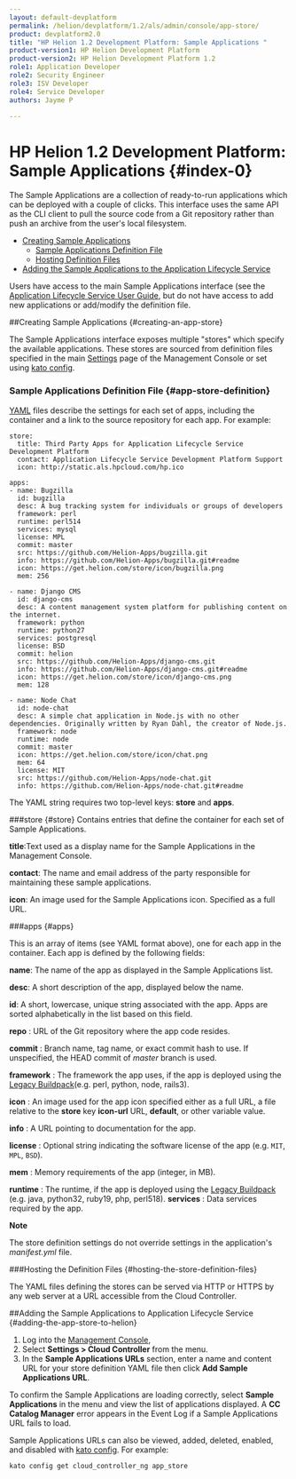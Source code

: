 ```yaml
---
layout: default-devplatform
permalink: /helion/devplatform/1.2/als/admin/console/app-store/
product: devplatform2.0
title: "HP Helion 1.2 Development Platform: Sample Applications "
product-version1: HP Helion Development Platform
product-version2: HP Helion Development Platform 1.2
role1: Application Developer
role2: Security Engineer
role3: ISV Developer 
role4: Service Developer
authors: Jayme P

---
```

<!--PUBLISHED-->

# HP Helion 1.2 Development Platform: Sample Applications {#index-0}


The Sample Applications are a collection of ready-to-run applications which can be
deployed with a couple of clicks. This interface uses the same API as the CLI client to pull the source code from a Git repository rather than push an archive from the user's local
filesystem.

- [Creating Sample Applications](#creating-an-app-store)
	- [Sample Applications Definition File](#app-store-definition)
	- [Hosting Definition Files](#hosting-the-store-definition-files)
- [Adding the Sample Applications to the Application Lifecycle Service](#adding-the-app-store-to-helion)


Users have access to the main Sample Applications interface (see the [Application Lifecycle Service User Guide](/helion/devplatform/1.2/als/user/), but do not have access to add new applications or add/modify the definition file.

##Creating Sample Applications {#creating-an-app-store}

The Sample Applications interface exposes multiple "stores" which specify the
available applications. These stores are sourced from definition files
specified in the main [Settings](/helion/devplatform/1.2/als/admin/console/#settings) page of
the Management Console or set using [kato
config](/helion/devplatform/1.2/als/admin/reference/kato-ref/#kato-command-ref-config).

### Sample Applications Definition File {#app-store-definition}

[YAML](/helion/devplatform/1.2/als/user/reference/glossary/#term-YAML) files describe the settings for each set of apps, including the container and a link to the source  repository for
each app. For example:

    store:
      title: Third Party Apps for Application Lifecycle Service Development Platform
      contact: Application Lifecycle Service Development Platform Support 
      icon: http://static.als.hpcloud.com/hp.ico

    apps:
    - name: Bugzilla
      id: bugzilla
      desc: A bug tracking system for individuals or groups of developers
      framework: perl
      runtime: perl514
      services: mysql
      license: MPL
      commit: master
      src: https://github.com/Helion-Apps/bugzilla.git
      info: https://github.com/Helion-Apps/bugzilla.git#readme
      icon: https://get.helion.com/store/icon/bugzilla.png
      mem: 256

    - name: Django CMS
      id: django-cms
      desc: A content management system platform for publishing content on the internet.
      framework: python
      runtime: python27
      services: postgresql
      license: BSD
      commit: helion
      src: https://github.com/Helion-Apps/django-cms.git
      info: https://github.com/Helion-Apps/django-cms.git#readme
      icon: https://get.helion.com/store/icon/django-cms.png
      mem: 128

    - name: Node Chat
      id: node-chat
      desc: A simple chat application in Node.js with no other dependencies. Originally written by Ryan Dahl, the creator of Node.js.
      framework: node
      runtime: node
      commit: master
      icon: https://get.helion.com/store/icon/chat.png
      mem: 64
      license: MIT
      src: https://github.com/Helion-Apps/node-chat.git
      info: https://github.com/Helion-Apps/node-chat.git#readme

The YAML string requires two top-level keys: **store**
and **apps**.

###store {#store}
Contains entries that define the container for each set of Sample Applications.

**title**:Text used as a display name for the Sample Applications in the Management Console.

**contact**: The name and email address of the party responsible for maintaining these sample applications. 

**icon**: An image used for the Sample Applications icon. Specified as a full URL.

###apps {#apps}

This is an array of items (see YAML format above), one for each app in the container. Each app is defined by the following fields:

**name**:   The name of the app as displayed in the Sample Applications list.

**desc**:   A short description of the app, displayed below the name.

**id**: A short, lowercase, unique string associated with the app. Apps are sorted alphabetically in the list based on this field.

 **repo**
:   URL of the Git repository where the app code resides.

**commit**
:   Branch name, tag name, or exact commit hash to use. If unspecified, the HEAD commit of *master* branch is used.

**framework**
:   The framework the app uses, if the app is deployed using the [Legacy Buildpack](/helion/devplatform/1.2/als/user/deploy/buildpack/#buildpacks-legacy)(e.g. perl, python, node, rails3).

**icon**
:   An image used for the app icon specified either as a full URL, a file relative to the **store** key **icon-url**
    URL, **default**, or other variable value.

**info**
:   A URL pointing to documentation for the app.

**license**
:   Optional string indicating the software license of the app (e.g.
     `MIT`, `MPL`,
     `BSD`).

**mem**
:   Memory requirements of the app (integer, in MB).

**runtime**
:   The runtime, if the app is deployed using the [Legacy Buildpack](/helion/devplatform/1.2/als/user/deploy/buildpack/#buildpacks-legacy) (e.g. java, python32, ruby19, php, perl518).
**services**
:   Data services required by the app.

**Note**

The store definition settings do not override settings in the
application's *manifest.yml* file.

###Hosting the Definition Files {#hosting-the-store-definition-files}

The YAML files defining the stores can be served via HTTP or HTTPS by
any web server at a URL accessible from the Cloud Controller.

##Adding the Sample Applications to Application Lifecycle Service {#adding-the-app-store-to-helion}

1.  Log into the [Management
    Console](/helion/devplatform/1.2/als/user/console/#management-console),
2.  Select **Settings \> Cloud Controller** from the menu.
3.  In the **Sample Applications URLs** section, enter a name and content URL for
    your store definition YAML file then click **Add Sample Applications URL**.

To confirm the Sample Applications are loading correctly, select **Sample Applications** in the menu and view the list of applications displayed. A **CC Catalog Manager** error appears in the Event Log if a Sample Applications URL fails to load.

Sample Applications URLs can also be viewed, added, deleted, enabled, and disabled
with [kato config](/helion/devplatform/1.2/als/admin/reference/kato-ref/#kato-command-ref-config). For
example:

    kato config get cloud_controller_ng app_store
